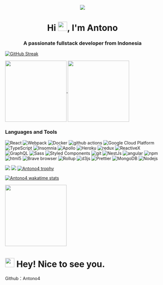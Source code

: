 

</p> 

</p>
<div align='center'>
  <a href="https://github.com/DenverCoder1/readme-typing-svg">
    <img src="https://readme-typing-svg.herokuapp.com/?lines=Hello,%20world!%20I'm%20a%20Antono;PHP%20Language%20developer;%20Computational%20Chemist;Always%20learning%20new%20things;I%20do%20science%20for%20helping%20people&font=Fira%20Code&center=true&width=440&height=45&color=f75c7e&vCenter=true&size=22">
<p>
  </a>
</div> 

<h1 align="center">Hi <img src="https://media.tenor.com/0CpFOKGVaeMAAAAi/hand-waving-hand.gif)" width="30px">, I'm Antono</h1>

<h3 align="center">A passionate fullstack developer from Indonesia</h3>


[![GitHub Streak](https://streak-stats.demolab.com?user=Antono4&date_format=j%20M%5B%20Y%5D&mode=weekly&card_width=505)](https://git.io/streak-stats)

<a href="https://github.com/antono4/github-readme-stats">
  <img height=200 align="center" src="https://github-readme-stats.vercel.app/api?username=antono4" />
</a>
<a href="https://github.com/antono4/convoychat">
  <img height=200 align="center" src="https://github-readme-stats.vercel.app/api/top-langs?username=antono4&layout=compact&langs_count=8&card_width=320" />
</a>
<h3>Languages and Tools</h3>
<p>
  <img alt="React" src="https://img.shields.io/badge/-React-45b8d8?style=flat-square&logo=react&logoColor=white" />
  <img alt="Webpack" src="https://img.shields.io/badge/-Webpack-8DD6F9?style=flat-square&logo=webpack&logoColor=white" /> 
  <img alt="Docker" src="https://img.shields.io/badge/-Docker-46a2f1?style=flat-square&logo=docker&logoColor=white" />
  <img alt="github actions" src="https://img.shields.io/badge/-Github_Actions-2088FF?style=flat-square&logo=github-actions&logoColor=white" />
  <img alt="Google Cloud Platform" src="https://img.shields.io/badge/-Google_Cloud_Platform-1a73e8?style=flat-square&logo=google-cloud&logoColor=white" />
  <img alt="TypeScript" src="https://img.shields.io/badge/-TypeScript-007ACC?style=flat-square&logo=typescript&logoColor=white" />
  <img alt="Insomnia" src="https://img.shields.io/badge/-Insomnia-5849BE?style=flat-square&logo=insomnia&logoColor=white" />
  <img alt="Apollo" src="https://img.shields.io/badge/-Apollo%20GraphQL-311C87?style=flat-square&logo=apollo-graphql&logoColor=white" />
  <img alt="Heroku" src="https://img.shields.io/badge/-Heroku-430098?style=flat-square&logo=heroku&logoColor=white" />
  <img alt="redux" src="https://img.shields.io/badge/-Redux-764ABC?style=flat-square&logo=redux&logoColor=white" />
  <img alt="ReactiveX" src="https://img.shields.io/badge/-RxJs-B7178C?style=flat-square&logo=reactivex&logoColor=white" />
  <img alt="GraphQL" src="https://img.shields.io/badge/-GraphQL-E10098?style=flat-square&logo=graphql&logoColor=white" />
  <img alt="Sass" src="https://img.shields.io/badge/-Sass-CC6699?style=flat-square&logo=sass&logoColor=white" />
  <img alt="Styled Components" src="https://img.shields.io/badge/-Styled_Components-db7092?style=flat-square&logo=styled-components&logoColor=white" />
  <img alt="git" src="https://img.shields.io/badge/-Git-F05032?style=flat-square&logo=git&logoColor=white" />
  <img alt="NestJs" src="https://img.shields.io/badge/-NestJs-ea2845?style=flat-square&logo=nestjs&logoColor=white" />
  <img alt="angular" src="https://img.shields.io/badge/-Angular-DD0031?style=flat-square&logo=angular&logoColor=white" />
  <img alt="npm" src="https://img.shields.io/badge/-NPM-CB3837?style=flat-square&logo=npm&logoColor=white" />
  <img alt="html5" src="https://img.shields.io/badge/-HTML5-E34F26?style=flat-square&logo=html5&logoColor=white" />
  <img alt="Brave browser" src="https://img.shields.io/badge/-Brave_Browser-FB542B?style=flat-square&logo=brave&logoColor=white" />
  <img alt="Rollup" src="https://img.shields.io/badge/-Rollup-EC4A3F?style=flat-square&logo=rollup.js&logoColor=white" />
  <img alt="d3js" src="https://img.shields.io/badge/-D3.js-F9A03C?style=flat-square&logo=d3.js&logoColor=white" />
  <img alt="Prettier" src="https://img.shields.io/badge/-Prettier-F7B93E?style=flat-square&logo=prettier&logoColor=white" />
  <img alt="MongoDB" src="https://img.shields.io/badge/-MongoDB-13aa52?style=flat-square&logo=mongodb&logoColor=white" />
  <img alt="Nodejs" src="https://img.shields.io/badge/-Nodejs-43853d?style=flat-square&logo=Node.js&logoColor=white" />
</p>

![](https://raw.githubusercontent.com/Antono4/github-stats-transparent/output/generated/overview.svg)
![](https://raw.githubusercontent.com/Antono4/github-stats-transparent/output/generated/languages.svg)
[![Antono4 trophy](https://github-profile-trophy.vercel.app/?username=antono4&theme=onedark)](https://github.com/antono4/github-profile-trophy)

<!-- profile-3d-contrib -->

[![Antono4 wakatime stats](https://github-readme-stats.vercel.app/api/wakatime?username=ffflabs)](https://github.com/Antono4/github-readme-stats)

<a href="https://github.com/antono4/github-readme-stats">
  <img height=200 align="center" src="https://raw.githubusercontent.com/ritesh-0309/ritesh-0309/output/github-snake.svg?_sm_au_=iVV6H21kPtJDwM1Q48RsKKHM7sFTF" />
</a>


<!--END_SECTION:waka-->


<h1><img src="https://emojis.slackmojis.com/emojis/images/1531849430/4246/blob-sunglasses.gif?1531849430" width="30"/> Hey! Nice to see you.</h1>


Github：Antono4

